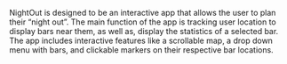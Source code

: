 NightOut is designed to be an interactive app that allows the user to plan their “night out”. The main function of the app is tracking user location to display bars near them, as well as, display the statistics of a selected bar. The app includes interactive features like a scrollable map, a drop down menu with bars, and clickable markers on their respective bar locations.
